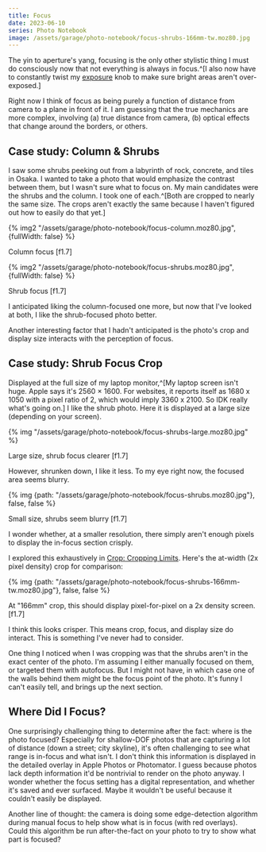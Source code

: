 ```yaml
---
title: Focus
date: 2023-06-10
series: Photo Notebook
image: /assets/garage/photo-notebook/focus-shrubs-166mm-tw.moz80.jpg
---
```


The yin to aperture's yang, focusing is the only other stylistic thing I must do consciously now that not everything is always in focus.^[I also now have to constantly twist my [exposure](/garage/photo-exposure/) knob to make sure bright areas aren't over-exposed.]

Right now I think of focus as being purely a function of distance from camera to a plane in front of it. I am guessing that the true mechanics are more complex, involving (a) true distance from camera, (b) optical effects that change around the borders, or others.

## Case study: Column & Shrubs

I saw some shrubs peeking out from a labyrinth of rock, concrete, and tiles in Osaka. I wanted to take a photo that would emphasize the contrast between them, but I wasn't sure what to focus on. My main candidates were the shrubs and the column. I took one of each.^[Both are cropped to nearly the same size. The crops aren't exactly the same because I haven't figured out how to easily do that yet.]

{% img2 "/assets/garage/photo-notebook/focus-column.moz80.jpg", {fullWidth: false} %}

<p class="figcaption">Column focus [f1.7]</p>

{% img2 "/assets/garage/photo-notebook/focus-shrubs.moz80.jpg", {fullWidth: false} %}

<p class="figcaption">Shrub focus [f1.7]</p>

I anticipated liking the column-focused one more, but now that I've looked at both, I like the shrub-focused photo better.

Another interesting factor that I hadn't anticipated is the photo's crop and display size interacts with the perception of focus.

## Case study: Shrub Focus Crop

Displayed at the full size of my laptop monitor,^[My laptop screen isn't huge. Apple says it's 2560 × 1600. For websites, it reports itself as 1680 x 1050 with a pixel ratio of 2, which would imply 3360 x 2100. So IDK really what's going on.] I like the shrub photo. Here it is displayed at a large size (depending on your screen).

{% img "/assets/garage/photo-notebook/focus-shrubs-large.moz80.jpg" %}

<p class="figcaption">Large size, shrub focus clearer [f1.7]</p>

However, shrunken down, I like it less. To my eye right now, the focused area seems blurry.

{% img {path: "/assets/garage/photo-notebook/focus-shrubs.moz80.jpg"}, false, false %}

<p class="figcaption">Small size, shrubs seem blurry [f1.7]</p>

I wonder whether, at a smaller resolution, there simply aren't enough pixels to display the in-focus section crisply.

I explored this exhaustively in [Crop: Cropping Limits](/garage/photo-crop/#cropping-limits). Here's the at-width (2x pixel density) crop for comparison:

{% img {path: "/assets/garage/photo-notebook/focus-shrubs-166mm-tw.moz80.jpg"}, false, false %}

<p class="figcaption">At "166mm" crop, this should display pixel-for-pixel on a 2x density screen. [f1.7]</p>

I think this looks crisper. This means crop, focus, and display size do interact. This is something I've never had to consider.

One thing I noticed when I was cropping was that the shrubs aren't in the exact center of the photo. I'm assuming I either manually focused on them, or targeted them with autofocus. But I might not have, in which case one of the walls behind them might be the focus point of the photo. It's funny I can't easily tell, and brings up the next section.

## Where Did I Focus?

One surprisingly challenging thing to determine after the fact: where is the photo focused? Especially for shallow-DOF photos that are capturing a lot of distance (down a street; city skyline), it's often challenging to see what range is in-focus and what isn't. I don't think this information is displayed in the detailed overlay in Apple Photos or Photomator. I guess because photos lack depth information it'd be nontrivial to render on the photo anyway. I wonder whether the focus setting has a digital representation, and whether it's saved and ever surfaced. Maybe it wouldn't be useful because it couldn't easily be displayed.

Another line of thought: the camera is doing some edge-detection algorithm during manual focus to help show what is in focus (with red overlays). Could this algorithm be run after-the-fact on your photo to try to show what part is focused?

